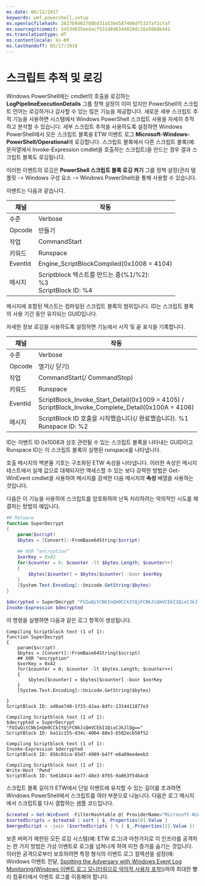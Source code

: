 ```yaml
---
ms.date: 06/12/2017
keywords: wmf,powershell,setup
ms.openlocfilehash: 2627b9d02788bd31a5384587406df533faf2cfaf
ms.sourcegitcommit: 54534635eedacf531d8d6344019dc16a50b8b441
ms.translationtype: HT
ms.contentlocale: ko-KR
ms.lasthandoff: 05/17/2018
---
```

# <a name="script-tracing-and-logging"></a>스크립트 추적 및 로깅

Windows PowerShell에는 cmdlet의 호출을 로깅하는 **LogPipelineExecutionDetails** 그룹 정책 설정이 이미 있지만 PowerShell의 스크립트 언어는 로깅하거나 감사할 수 있는 많은 기능을 제공합니다. 새로운 세부 스크립트 추적 기능을 사용하면 시스템에서 Windows PowerShell 스크립트 사용을 자세히 추적하고 분석할 수 있습니다. 세부 스크립트 추적을 사용하도록 설정하면 Windows PowerShell에서 모든 스크립트 블록을 ETW 이벤트 로그 **Microsoft-Windows-PowerShell/Operational**에 로깅합니다. 스크립트 블록에서 다른 스크립트 블록(예: 문자열에서 Invoke-Expression cmdlet을 호출하는 스크립트)을 만드는 경우 결과 스크립트 블록도 로깅됩니다.

이러한 이벤트의 로깅은 **PowerShell 스크립트 블록 로깅 켜기** 그룹 정책 설정(관리 템플릿 -> Windows 구성 요소 -> Windows PowerShell)을 통해 사용할 수 있습니다.

이벤트는 다음과 같습니다.

| 채널 | 작동                                 |
|---------|---------------------------------------------|
| 수준   | Verbose                                     |
| Opcode  | 만들기                                      |
| 작업    | CommandStart                                |
| 키워드 | Runspace                                    |
| EventId | Engine_ScriptBlockCompiled(0x1008 = 4104)  |
| 메시지 | Scriptblock 텍스트를 만드는 중(%1/%2): </br> %3 </br> ScriptBlock ID: %4 |


메시지에 포함된 텍스트는 컴파일된 스크립트 블록의 범위입니다. ID는 스크립트 블록의 사용 기간 동안 유지되는 GUID입니다.

자세한 정보 로깅을 사용하도록 설정하면 기능에서 시작 및 끝 표식을 기록합니다.

| 채널 | 작동                                            |
|---------|--------------------------------------------------------|
| 수준   | Verbose                                                |
| Opcode  | 열기(/ 닫기)                                         |
| 작업    | CommandStart(/ CommandStop)                           |
| 키워드 | Runspace                                               |
| EventId | ScriptBlock\_Invoke\_Start\_Detail(0x1009 = 4105) / </br> ScriptBlock\_Invoke\_Complete\_Detail(0x100A = 4106) |
| 메시지 | ScriptBlock ID 호출을 시작했습니다(/ 완료했습니다). %1 </br> Runspace ID: %2 |

ID는 이벤트 ID 0x1008과 상호 관련될 수 있는 스크립트 블록을 나타내는 GUID이고 Runspace ID는 이 스크립트 블록이 실행된 runspace를 나타냅니다.

호출 메시지의 백분율 기호는 구조화된 ETW 속성을 나타냅니다. 이러한 속성은 메시지 테스트에서 실제 값으로 대체되지만 액세스할 수 있는 보다 강력한 방법은 Get-WinEvent cmdlet을 사용하여 메시지를 검색한 다음 메시지의 **속성** 배열을 사용하는 것입니다.

다음은 이 기능을 사용하여 스크립트를 암호화하여 난독 처리하려는 악의적인 시도를 해결하는 방법의 예입니다.

```powershell
## Malware
function SuperDecrypt
{
    param($script)
    $bytes = [Convert]::FromBase64String($script)

    ## XOR “encryption”
    $xorKey = 0x42
    for($counter = 0; $counter -lt $bytes.Length; $counter++)
    {
        $bytes[$counter] = $bytes[$counter] -bxor $xorKey
    }
    [System.Text.Encoding]::Unicode.GetString($bytes)
}

$decrypted = SuperDecrypt "FUIwQitCNkInQm9CCkItQjFCNkJiQmVCEkI1QixCJkJlQg=="
Invoke-Expression $decrypted
```

이 명령을 실행하면 다음과 같은 로그 항목이 생성됩니다.

```
Compiling Scriptblock text (1 of 1):
function SuperDecrypt
{
    param($script)
    $bytes = [Convert]::FromBase64String($script)
    ## XOR "encryption"
    $xorKey = 0x42
    for($counter = 0; $counter -lt $bytes.Length; $counter++)
    {
        $bytes[$counter] = $bytes[$counter] -bxor $xorKey
    }
    [System.Text.Encoding]::Unicode.GetString($bytes)

}
ScriptBlock ID: ad8ae740-1f33-42aa-8dfc-1314411877e3

Compiling Scriptblock text (1 of 1):
$decrypted = SuperDecrypt "FUIwQitCNkInQm9CCkItQjFCNkJiQmVCEkI1QixCJkJlQg=="
ScriptBlock ID: ba11c155-d34c-4004-88e3-6502ecb50f52

Compiling Scriptblock text (1 of 1):
Invoke-Expression $decrypted
ScriptBlock ID: 856c01ca-85d7-4989-b47f-e6a09ee4eeb3

Compiling Scriptblock text (1 of 1):
Write-Host 'Pwnd'
ScriptBlock ID: 5e618414-4e77-48e3-8f65-9a863f54b4c8
```

스크립트 블록 길이가 ETW에서 단일 이벤트에 유지할 수 있는 길이를 초과하면 Windows PowerShell에서 스크립트를 여러 부분으로 나눕니다. 다음은 로그 메시지에서 스크립트를 다시 결합하는 샘플 코드입니다.

```powershell
$created = Get-WinEvent -FilterHashtable @{ ProviderName="Microsoft-Windows-PowerShell"; Id = 4104 } | Where-Object { $_.<...> }
$sortedScripts = $created | sort { $_.Properties[0].Value }
$mergedScript = -join ($sortedScripts | % { $_.Properties[2].Value })
```

보존 버퍼가 제한된 모든 로깅 시스템(예: ETW 로그)과 마찬가지로 이 인프라를 공격하는 한 가지 방법은 가상 이벤트로 로그를 넘쳐나게 하여 이전 증거를 숨기는 것입니다. 이러한 공격으로부터 보호하려면 특정 형식의 이벤트 로그 컬렉션을 설정(예: Windows 이벤트 전달, [Spotting the Adversary with Windows Event Log Monitoring(Windows 이벤트 로그 모니터링으로 악의적 사용자 포착)](http://www.nsa.gov/ia/_files/app/Spotting_the_Adversary_with_Windows_Event_Log_Monitoring.pdf))하여 최대한 빨리 컴퓨터에서 이벤트 로그를 이동해야 합니다.
